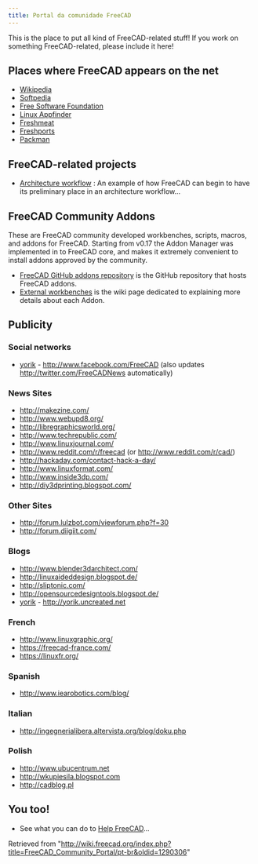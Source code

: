 ```yaml
---
title: Portal da comunidade FreeCAD
---
```

This is the place to put all kind of FreeCAD-related stuff! If you work on something FreeCAD-related, please include it here!

## Places where FreeCAD appears on the net

* [Wikipedia](https://en.wikipedia.org/wiki/FreeCAD)
* [Softpedia](http://linux.softpedia.com/get/Multimedia/Graphics/FreeCAD-31097.shtml)
* [Free Software Foundation](http://directory.fsf.org/project/freecad/)
* [Linux Appfinder](http://linuxappfinder.com/package/freecad)
* [Freshmeat](http://freshmeat.net/projects/freecad/)
* [Freshports](http://www.freshports.org/cad/freecad/)
* [Packman](http://packman.links2linux.de/package/2776)

## FreeCAD-related projects

* [Architecture workflow](http://yorik.uncreated.net/guestblog.php?tag=freecad) : An example of how FreeCAD can begin to have its preliminary place in an architecture workflow...

## FreeCAD Community Addons

These are FreeCAD community developed workbenches, scripts, macros, and addons for FreeCAD. Starting from v0.17 the Addon Manager was implemented in to FreeCAD core, and makes it extremely convenient to install addons approved by the community.

* [FreeCAD GitHub addons repository](https://github.com/FreeCAD/FreeCAD-addons) is the GitHub repository that hosts FreeCAD addons.
* [External workbenches](/External_workbenches "External workbenches") is the wiki page dedicated to explaining more details about each Addon.

## Publicity

### Social networks

* [yorik](/User:Yorik "User:Yorik") - <http://www.facebook.com/FreeCAD> (also updates <http://twitter.com/FreeCADNews> automatically)

### News Sites

* <http://makezine.com/>
* <http://www.webupd8.org/>
* <http://libregraphicsworld.org/>
* <http://www.techrepublic.com/>
* <http://www.linuxjournal.com/>
* <http://www.reddit.com/r/freecad> (or <http://www.reddit.com/r/cad/>)
* <http://hackaday.com/contact-hack-a-day/>
* <http://www.linuxformat.com/>
* <http://www.inside3dp.com/>
* <http://diy3dprinting.blogspot.com/>

### Other Sites

* <http://forum.lulzbot.com/viewforum.php?f=30>
* <http://forum.diigiit.com/>

### Blogs

* <http://www.blender3darchitect.com/>
* <http://linuxaideddesign.blogspot.de/>
* <http://sliptonic.com/>
* <http://opensourcedesigntools.blogspot.de/>
* [yorik](/User:Yorik "User:Yorik") - <http://yorik.uncreated.net>

### French

* <http://www.linuxgraphic.org/>
* <https://freecad-france.com/>
* <https://linuxfr.org/>

### Spanish

* <http://www.iearobotics.com/blog/>

### Italian

* <http://ingegnerialibera.altervista.org/blog/doku.php>

### Polish

* <http://www.ubucentrum.net>
* <http://wkupiesila.blogspot.com>
* <http://cadblog.pl>

## You too!

* See what you can do to [Help FreeCAD](/Help_FreeCAD "Help FreeCAD")...

Retrieved from "<http://wiki.freecad.org/index.php?title=FreeCAD_Community_Portal/pt-br&oldid=1290306>"